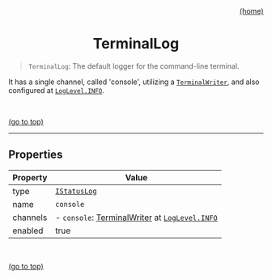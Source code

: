 <div id="top" align="right"><a href="https://github.com/auturge/logger#top">(home)</a></div>

# <h1 align="center">TerminalLog</h1> #

> `TerminalLog`: The default logger for the command-line terminal.

It has a single channel, called 'console', utilizing a [`TerminalWriter`][writer], and also configured at [`LogLevel.INFO`][log-levels].

<br>

<a href="#top">(go to top)</a>

----

## Properties ##

|Property|Value|
|---|---|
| type | [`IStatusLog`][status-log] |
| name | `console` |
| channels | - `console`: [TerminalWriter][writer] at [`LogLevel.INFO`][log-levels] |
| enabled | true |

<br>

<a href="#top">(go to top)</a>

[writer]: TerminalWriter.md#top
[log-levels]: logLevel.md#log-levels
[status-log]: iStatusLog.md#top
